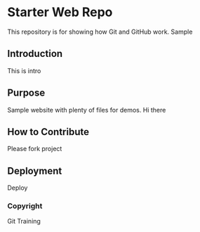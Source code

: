 # Starter Web Repo

This repository is for showing how Git and GitHub work. Sample

## Introduction
This is intro

## Purpose

Sample website with plenty of files for demos. Hi there

## How to Contribute
Please fork project

## Deployment
Deploy

### Copyright
Git Training 